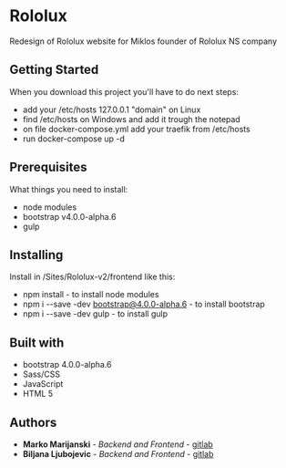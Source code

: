 # Rololux

Redesign of Rololux website for Miklos founder of Rololux NS company

## Getting Started

When you download this project you'll have to do next steps:
- add your /etc/hosts 127.0.0.1 "domain" on Linux
- find /etc/hosts on Windows and add it trough the notepad
- on file docker-compose.yml add your traefik from /etc/hosts
- run docker-compose up -d

## Prerequisites

What things you need to install:
- node modules
- bootstrap v4.0.0-alpha.6
- gulp

## Installing

Install in /Sites/Rololux-v2/frontend like this:
- npm install - to install node modules
- npm i --save -dev bootstrap@4.0.0-alpha.6 - to install bootstrap 
- npm i --save -dev gulp - to install gulp

## Built with

- bootstrap 4.0.0-alpha.6
- Sass/CSS
- JavaScript
- HTML 5

## Authors 

* **Marko Marijanski** - *Backend and Frontend* - [gitlab](https://gitlab.com/marKoZz94)
* **Biljana Ljubojevic** - *Backend and Frontend* - [gitlab](https://gitlab.com/Bilja)
